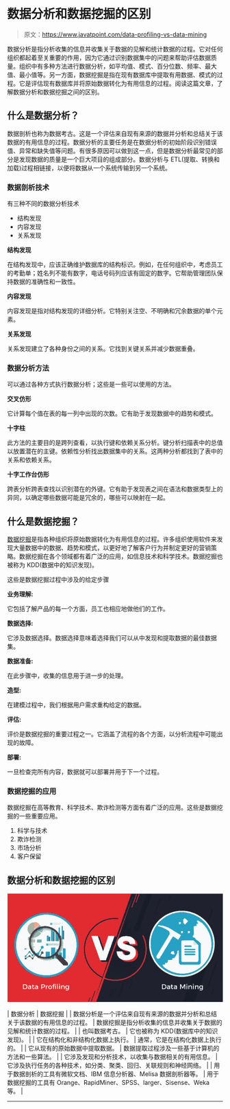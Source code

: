 # 数据分析和数据挖掘的区别

> 原文：<https://www.javatpoint.com/data-profiling-vs-data-mining>

数据分析是指分析收集的信息并收集关于数据的见解和统计数据的过程。它对任何组织都起着至关重要的作用，因为它通过识别数据集中的问题来帮助评估数据质量。组织中有多种方法进行数据分析，如平均值、模式、百分位数、频率、最大值、最小值等。另一方面，数据挖掘是指在现有数据库中提取有用数据、模式的过程。它是评估现有数据库并将原始数据转化为有用信息的过程。阅读这篇文章，了解数据分析和数据挖掘之间的区别。

## 什么是数据分析？

数据剖析也称为数据考古。这是一个评估来自现有来源的数据并分析和总结关于该数据的有用信息的过程。数据分析的主要任务是在数据分析的初始阶段识别错误值、异常和缺失值等问题。有很多原因可以做到这一点，但是数据分析最常见的部分是发现数据的质量是一个巨大项目的组成部分。数据分析与 ETL(提取、转换和加载)过程相链接，以便将数据从一个系统传输到另一个系统。

### 数据剖析技术

有三种不同的数据分析技术

*   结构发现
*   内容发现
*   关系发现

**结构发现**

在结构发现中，应该正确维护数据库的结构标识。例如，在任何组织中，考虑员工的考勤单；姓名列不能有数字，电话号码列应该有固定的数字。它帮助管理团队保持数据的准确性和一致性。

**内容发现**

内容发现是指对结构发现的详细分析。它特别关注空、不明确和冗余数据的单个元素。

**关系发现**

关系发现建立了各种身份之间的关系。它找到关键关系并减少数据重叠。

### 数据分析方法

可以通过各种方式执行数据分析；这些是一些可以使用的方法。

**交叉仿形**

它计算每个值在表的每一列中出现的次数。它有助于发现数据中的趋势和模式。

**十字柱**

此方法的主要目的是跨列查看，以执行键和依赖关系分析。键分析扫描表中的总值以放置潜在的主键。依赖性分析找出数据集中的关系。这两种分析都找到了表中的关系和依赖关系。

**十字工作台仿形**

跨表分析跨表查找以识别潜在的外键。它有助于发现表之间在语法和数据类型上的异同，以确定哪些数据可能是冗余的，哪些可以映射在一起。

## 什么是数据挖掘？

[数据挖掘](https://www.javatpoint.com/data-mining)是指各种组织将原始数据转化为有用信息的过程。许多组织使用软件来发现大量数据中的数据、趋势和模式，以更好地了解客户行为并制定更好的营销策略。数据挖掘在各个领域都有着广泛的应用，如信息技术和科学技术。数据挖掘也被称为 KDD(数据中的知识发现)。

这些是数据挖掘过程中涉及的给定步骤

**业务理解:**

它包括了解产品的每一个方面，员工也相应地做他们的工作。

**数据选择:**

它涉及数据选择。数据选择意味着选择我们可以从中发现和提取数据的最佳数据集。

**数据准备:**

在此步骤中，收集的信息用于进一步的处理。

**造型:**

在建模过程中，我们根据用户需求重构给定的数据。

**评估:**

评价是数据挖掘的重要过程之一。它涵盖了流程的各个方面，以分析流程中可能出现的故障。

**部署:**

一旦检查完所有内容，数据就可以部署并用于下一个过程。

### 数据挖掘的应用

数据挖掘在高等教育、科学技术、欺诈检测等方面有着广泛的应用。这些是数据挖掘的一些重要应用。

1.  科学与技术
2.  欺诈检测
3.  市场分析
4.  客户保留

## 数据分析和数据挖掘的区别

![Data Profiling vs Data Mining](img/baa7b07cf26e154aaf1a59233748d0a8.png)

| 数据分析 | 数据挖掘 |
| 数据分析是一个评估来自现有来源的数据并分析和总结关于该数据的有用信息的过程。 | 数据挖掘是指分析收集的信息并收集关于数据的见解和统计数据的过程。 |
| 也叫数据考古。 | 它也被称为 KDD(数据库中的知识发现)。 |
| 它在结构化和非结构化数据上执行。 | 通常，它是在结构化数据上执行的。 |
| 它从现有的原始数据中提取数据。 | 数据提取过程涉及一些基于计算机的方法和一些算法。 |
| 它涉及发现和分析技术，以收集与数据相关的有用信息。 | 它涉及执行任务的各种技术，如分类、聚类、回归、关联规则和神经网络。 |
| 用于数据剖析的工具有微软文档、IBM 信息分析器、Melisa 数据剖析器等。 | 用于数据挖掘的工具有 Orange、RapidMiner、SPSS、larger、Sisense、Weka 等。 |

* * *
